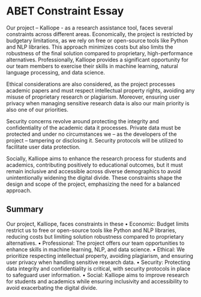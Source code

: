# ABET Constraint Essay

Our project – Kalliope - as a research assistance tool, faces several constraints across different areas. Economically, the project is restricted by budgetary limitations, as we rely on free or open-source tools like Python and NLP libraries. This approach minimizes costs but also limits the robustness of the final solution compared to proprietary, high-performance alternatives. Professionally, Kalliope provides a significant opportunity for our team members to exercise their skills in machine learning, natural language processing, and data science. 

Ethical considerations are also considered, as the project processes academic papers and must respect intellectual property rights, avoiding any misuse of proprietary research or plagiarism. Moreover, ensuring user privacy when managing sensitive research data is also our main priority is also one of our priorities.

Security concerns revolve around protecting the integrity and confidentiality of the academic data it processes. Private data must be protected and under no circumstances we – as the developers of the project – tampering or disclosing it. Security protocols will be utilized to facilitate user data protection.

Socially, Kalliope aims to enhance the research process for students and academics, contributing positively to educational outcomes, but it must remain inclusive and accessible across diverse demographics to avoid unintentionally widening the digital divide. These constraints shape the design and scope of the project, emphasizing the need for a balanced approach.

## Summary
Our project, Kalliope, faces constraints in these
•	Economic: Budget limits restrict us to free or open-source tools like Python and NLP libraries, reducing costs but limiting solution robustness compared to proprietary alternatives.
•	Professional: The project offers our team opportunities to enhance skills in machine learning, NLP, and data science.
•	Ethical: We prioritize respecting intellectual property, avoiding plagiarism, and ensuring user privacy when handling sensitive research data.
•	Security: Protecting data integrity and confidentiality is critical, with security protocols in place to safeguard user information.
•	Social: Kalliope aims to improve research for students and academics while ensuring inclusivity and accessibility to avoid exacerbating the digital divide. 
